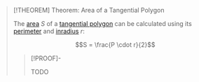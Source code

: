 >[!THEOREM] Theorem: Area of a Tangential Polygon
>
>The [area](../Area%20of%20a%20Polygon.md) $S$ of a [tangential polygon](Tangential%20Polygon.md) can be calculated using its [perimeter](../Perimeter%20and%20Semiperimeter.md) and [inradius](Incircle.md) $r$:
>
>$$S = \frac{P \cdot r}{2}$$
>
>>[!PROOF]-
>>
>>TODO
>>
>
